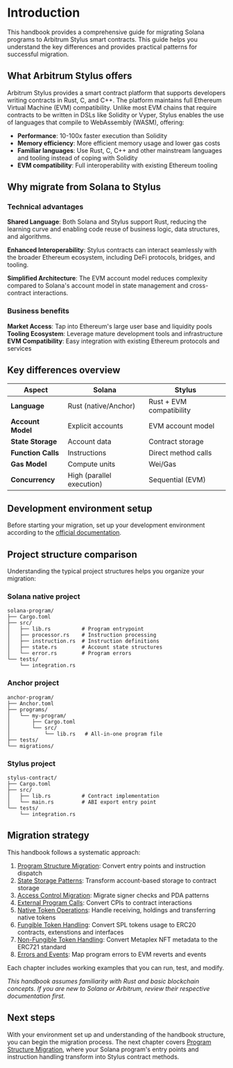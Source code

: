 # Introduction

This handbook provides a comprehensive guide for migrating Solana programs to Arbitrum Stylus smart contracts. This guide helps you understand the key differences and provides practical patterns for successful migration.

## What Arbitrum Stylus offers

Arbitrum Stylus provides a smart contract platform that supports developers writing contracts in Rust, C, and C++. The platform maintains full Ethereum Virtual Machine (EVM) compatibility. Unlike most EVM chains that require contracts to be written in DSLs like Solidity or Vyper, Stylus enables the use of languages that compile to WebAssembly (WASM), offering:

- **Performance**: 10-100x faster execution than Solidity
- **Memory efficiency**: More efficient memory usage and lower gas costs
- **Familiar languages**: Use Rust, C, C++ and other mainstream languages and tooling instead of coping with Solidity
- **EVM compatibility**: Full interoperability with existing Ethereum tooling

## Why migrate from Solana to Stylus

### Technical advantages

**Shared Language**: Both Solana and Stylus support Rust, reducing the learning curve and enabling code reuse of business logic, data structures, and algorithms.

**Enhanced Interoperability**: Stylus contracts can interact seamlessly with the broader Ethereum ecosystem, including DeFi protocols, bridges, and tooling.

**Simplified Architecture**: The EVM account model reduces complexity compared to Solana's account model in state management and cross-contract interactions.

### Business benefits

**Market Access**: Tap into Ethereum's large user base and liquidity pools
**Tooling Ecosystem**: Leverage mature development tools and infrastructure
**EVM Compatibility**: Easy integration with existing Ethereum protocols and services

## Key differences overview

| Aspect | Solana | Stylus |
|--------|--------|---------|
| **Language** | Rust (native/Anchor) | Rust + EVM compatibility |
| **Account Model** | Explicit accounts | EVM account model |
| **State Storage** | Account data | Contract storage |
| **Function Calls** | Instructions | Direct method calls |
| **Gas Model** | Compute units | Wei/Gas |
| **Concurrency** | High (parallel execution) | Sequential (EVM) |

## Development environment setup

Before starting your migration, set up your development environment according to the [official documentation](https://docs.arbitrum.io/stylus/quickstart).

## Project structure comparison

Understanding the typical project structures helps you organize your migration:

### Solana native project

```
solana-program/
├── Cargo.toml
├── src/
│   ├── lib.rs          # Program entrypoint
│   ├── processor.rs    # Instruction processing
│   ├── instruction.rs  # Instruction definitions
│   ├── state.rs        # Account state structures
│   └── error.rs        # Program errors
└── tests/
    └── integration.rs
```

### Anchor project

```
anchor-program/
├── Anchor.toml
├── programs/
│   └── my-program/
│       ├── Cargo.toml
│       └── src/
│           └── lib.rs   # All-in-one program file
├── tests/
└── migrations/
```

### Stylus project

```
stylus-contract/
├── Cargo.toml
├── src/
│   ├── lib.rs          # Contract implementation
│   └── main.rs         # ABI export entry point
└── tests/
    └── integration.rs
```

## Migration strategy

This handbook follows a systematic approach:

1. [Program Structure Migration](./program-structure.md): Convert entry points and instruction dispatch
1. [State Storage Patterns](./state-storage.md): Transform account-based storage to contract storage
1. [Access Control Migration](./access-control.md): Migrate signer checks and PDA patterns
1. [External Program Calls](./external-calls.md): Convert CPIs to contract interactions
1. [Native Token Operations](./native-tokens.md): Handle receiving, holdings and transferring native tokens
1. [Fungible Token Handling](./fungible-tokens.md): Convert SPL tokens usage to ERC20 contracts, extenstions and interfaces
1. [Non-Fungible Token Handling](./non-fungible-tokens.md): Convert Metaplex NFT metadata to the ERC721 standard
1. [Errors and Events](./errors-events.md): Map program errors to EVM reverts and events

Each chapter includes working examples that you can run, test, and modify.

*This handbook assumes familiarity with Rust and basic blockchain concepts. If you are new to Solana or Arbitrum, review their respective documentation first.*

## Next steps

With your environment set up and understanding of the handbook structure, you can begin the migration process. The next chapter covers [Program Structure Migration](./program-structure.md), where your Solana program's entry points and instruction handling transform into Stylus contract methods.
